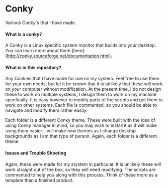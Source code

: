 # Conky
Various Conky's that I have made.
#### What is a conky?
A Conky is a Linux specific system monitor that builds into your desktop. You can learn more about them [here] (http://conky.sourceforge.net/documentation.html).

#### What is in this repository?
Any Conkies that I have made for use on my system. Feel free to use them for your own needs, but let it be known that it is unlikely
that these will work on your computer without modification. At the present time, I do not design these to work on multiple systems,
I design them to work on my machine specfically. It is easy however to modify parts of the scripts and get them to work on other systems.
Each file is commented, so you should be able to navigate and modify them rather easily.  
  
Each folder is a different Conky theme. These were built with the idea of using Conky manager in mind, so you may wish to install
it as it will make using them easier. I will make new themes as I change desktop backgrounds as I am that type of person. Again, each
folder is a different theme.

#### Issues and Trouble Shooting
Again, these were made for my stystem in particular. It is unlikely these will work straight out of the box, so they will need modifying.
The scripts are commented to help you along with this process. Think of these more as a template than a finished product.
